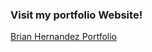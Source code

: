 <h3>Visit my portfolio Website!</h3>
<a href="http://brian-hernandez.tech" target="_blank">Brian Hernandez Portfolio</a>
